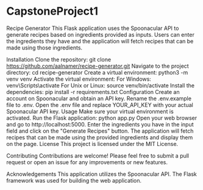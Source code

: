 # CapstoneProject1

Recipe Generator
This Flask application uses the Spoonacular API to generate recipes based on ingredients provided as inputs. Users can enter the ingredients they have and the application will fetch recipes that can be made using those ingredients.

Installation
Clone the repository: git clone https://github.com/aalnamer/recipe-generator.git
Navigate to the project directory: cd recipe-generator
Create a virtual environment: python3 -m venv venv
Activate the virtual environment:
For Windows: venv\Scripts\activate
For Unix or Linux: source venv/bin/activate
Install the dependencies: pip install -r requirements.txt
Configuration
Create an account on Spoonacular and obtain an API key.
Rename the .env.example file to .env.
Open the .env file and replace YOUR_API_KEY with your actual Spoonacular API key.
Usage
Make sure your virtual environment is activated.
Run the Flask application: python app.py
Open your web browser and go to http://localhost:5000.
Enter the ingredients you have in the input field and click on the "Generate Recipes" button.
The application will fetch recipes that can be made using the provided ingredients and display them on the page.
License
This project is licensed under the MIT License.

Contributing
Contributions are welcome! Please feel free to submit a pull request or open an issue for any improvements or new features.

Acknowledgements
This application utilizes the Spoonacular API.
The Flask framework was used for building the web application.
